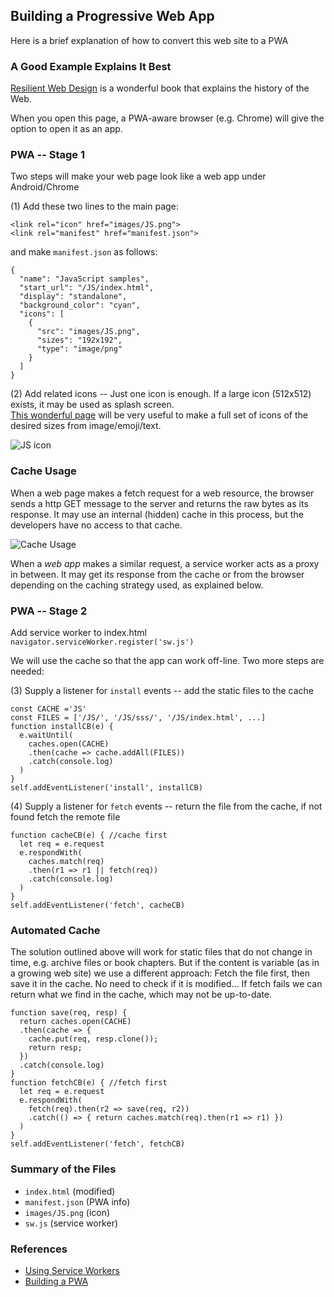 ## Building a Progressive Web App
Here is a brief explanation of how to convert this web site to a PWA

### A Good Example Explains It Best
[Resilient Web Design](https://resilientwebdesign.com/) is a wonderful book that explains the history of the Web.

When you open this page, a PWA-aware browser (e.g. Chrome) will give the option to open it as an app.

### PWA -- Stage 1
Two steps will make your web page look like a web app under Android/Chrome

(1) Add these two lines to the main page: 

```
<link rel="icon" href="images/JS.png">
<link rel="manifest" href="manifest.json">
```

and make `manifest.json` as follows:

```
{
  "name": "JavaScript samples",
  "start_url": "/JS/index.html",
  "display": "standalone",
  "background_color": "cyan",
  "icons": [
    {
      "src": "images/JS.png",
      "sizes": "192x192",
      "type": "image/png"
    }
  ]
}
```

(2) Add related icons -- Just one icon is enough.
If a large icon (512x512) exists, it may be used as splash screen. <br>
[This wonderful page](https://favicon.io) will be very useful to make a full set of icons of the desired sizes from image/emoji/text.

![JS icon](images/JS.png)

### Cache Usage
When a web page makes a fetch request for a web resource, the browser sends a http GET message to the server and returns the raw bytes as its response. It may use an internal (hidden) cache in this process, but the developers have no access to that cache. 

![Cache Usage](images/cache.png)

When a *web app* makes a similar request, a service worker acts as a proxy in between. It may get its response from the cache or from the browser depending on the caching strategy used, as explained below.

### PWA -- Stage 2
Add service worker to index.html <br>
`navigator.serviceWorker.register('sw.js')`

We will use the cache so that the app can work off-line. Two more steps are needed:

(3) Supply a listener for `install` events -- add the static files to the cache

```
const CACHE ='JS'
const FILES = ['/JS/', '/JS/sss/', '/JS/index.html', ...]
function installCB(e) {
  e.waitUntil(
    caches.open(CACHE)
    .then(cache => cache.addAll(FILES))
    .catch(console.log)
  )
}
self.addEventListener('install', installCB)
```

(4) Supply a listener for `fetch` events -- return the file from the cache, if not found fetch the remote file

```
function cacheCB(e) { //cache first
  let req = e.request
  e.respondWith(
    caches.match(req)
    .then(r1 => r1 || fetch(req))
    .catch(console.log)
  )
}
self.addEventListener('fetch', cacheCB)
```

### Automated Cache
The solution outlined above will work for static files that do not change in time, e.g. archive files or book chapters. But if the content is variable (as in a growing web site) we use a different approach: Fetch the file first, then save it in the cache. No need to check if it is modified... If fetch fails we can return what we find in the cache, which may not be up-to-date.

```
function save(req, resp) {
  return caches.open(CACHE)
  .then(cache => {
    cache.put(req, resp.clone());
    return resp;
  }) 
  .catch(console.log)
}
function fetchCB(e) { //fetch first
  let req = e.request
  e.respondWith(
    fetch(req).then(r2 => save(req, r2))
    .catch(() => { return caches.match(req).then(r1 => r1) })
  )
}
self.addEventListener('fetch', fetchCB)
```

### Summary of the Files
* `index.html` (modified)
* `manifest.json` (PWA info)
* `images/JS.png` (icon)
* `sw.js` (service worker)

### References
* [Using Service Workers](https://developer.mozilla.org/en-US/docs/Web/API/Service_Worker_API/Using_Service_Workers)
* [Building a PWA](https://medium.freecodecamp.org/progressive-web-apps-102-building-a-progressive-web-app-from-scratch-397b72168040)

<script src="navbar.js"></script>
